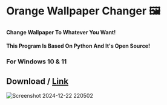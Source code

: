 # Orange Wallpaper Changer 🖼
#### Change Wallpaper To Whatever You Want! 
#### This Program Is Based On Python And It's Open Source!
### For Windows 10 & 11

## Download / [Link](https://github.com/InterJavas-Projects/OrangWallpapers/releases/download/2.0/orangwp.exe)


![Screenshot 2024-12-22 220502](https://github.com/user-attachments/assets/f53e8682-bfae-4319-ba66-2ec81cbe0533)
